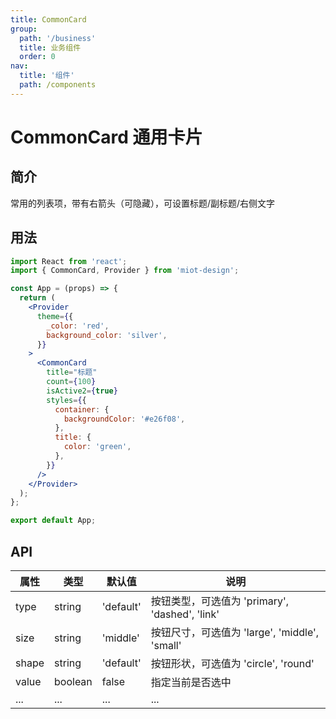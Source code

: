 ```yaml
---
title: CommonCard
group:
  path: '/business'
  title: 业务组件
  order: 0
nav:
  title: '组件'
  path: /components
---
```


# CommonCard 通用卡片

## 简介

常用的列表项，带有右箭头（可隐藏），可设置标题/副标题/右侧文字

## 用法

```jsx
import React from 'react';
import { CommonCard, Provider } from 'miot-design';

const App = (props) => {
  return (
    <Provider
      theme={{
        _color: 'red',
        background_color: 'silver',
      }}
    >
      <CommonCard
        title="标题"
        count={100}
        isActive2={true}
        styles={{
          container: {
            backgroundColor: '#e26f08',
          },
          title: {
            color: 'green',
          },
        }}
      />
    </Provider>
  );
};

export default App;
```

## API

| 属性  | 类型    | 默认值    | 说明                                           |
| ----- | ------- | --------- | ---------------------------------------------- |
| type  | string  | 'default' | 按钮类型，可选值为 'primary', 'dashed', 'link' |
| size  | string  | 'middle'  | 按钮尺寸，可选值为 'large', 'middle', 'small'  |
| shape | string  | 'default' | 按钮形状，可选值为 'circle', 'round'           |
| value | boolean | false     | 指定当前是否选中                               |
| ...   | ...     | ...       | ...                                            |
